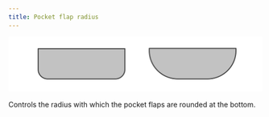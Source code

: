 ```yaml
---
title: Pocket flap radius
---
```


![Pocket flap radius](pocketflapradius.svg)

Controls the radius with which the pocket flaps are rounded at the bottom.
